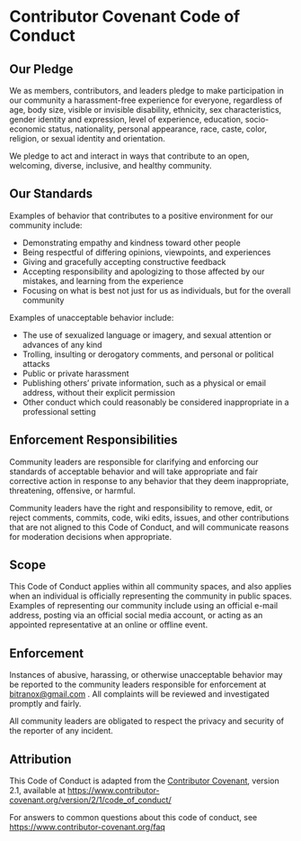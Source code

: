 # Contributor Covenant Code of Conduct

## Our Pledge

We as members, contributors, and leaders pledge to make participation 
in our community a harassment-free experience for everyone, regardless 
of age, body size, visible or invisible disability, ethnicity, 
sex characteristics, gender identity and expression, level of experience, 
education, socio-economic status, nationality, personal appearance, 
race, caste, color, religion, or sexual identity and orientation.

We pledge to act and interact in ways that contribute to an open, 
welcoming, diverse, inclusive, and healthy community.

## Our Standards

Examples of behavior that contributes to a positive environment for our community include:

* Demonstrating empathy and kindness toward other people
* Being respectful of differing opinions, viewpoints, and experiences
* Giving and gracefully accepting constructive feedback
* Accepting responsibility and apologizing to those affected by our mistakes, 
  and learning from the experience
* Focusing on what is best not just for us as individuals, but for the overall community


Examples of unacceptable behavior include:

* The use of sexualized language or imagery, and sexual attention or advances of any kind
* Trolling, insulting or derogatory comments, and personal or political attacks
* Public or private harassment
* Publishing others’ private information, such as a physical or email address, 
  without their explicit permission
* Other conduct which could reasonably be considered inappropriate in a professional setting

## Enforcement Responsibilities

Community leaders are responsible for clarifying and enforcing our standards of 
acceptable behavior and will take appropriate and fair corrective action in response 
to any behavior that they deem inappropriate, threatening, offensive, or harmful.

Community leaders have the right and responsibility to remove, edit, or reject comments, 
commits, code, wiki edits, issues, and other contributions that are not aligned 
to this Code of Conduct, and will communicate reasons for moderation decisions when appropriate.

## Scope

This Code of Conduct applies within all community spaces, 
and also applies when an individual is officially representing the community in public spaces. 
Examples of representing our community include using an official e-mail address, 
posting via an official social media account, 
or acting as an appointed representative at an online or offline event.

## Enforcement

Instances of abusive, harassing, or otherwise unacceptable behavior may be reported 
to the community leaders responsible for enforcement at bitranox@gmail.com . All complaints will be reviewed and investigated promptly and fairly.

All community leaders are obligated to respect the privacy and security 
of the reporter of any incident.

## Attribution

This Code of Conduct is adapted from the [Contributor Covenant][homepage], version 2.1,
available at https://www.contributor-covenant.org/version/2/1/code_of_conduct/

[homepage]: https://www.contributor-covenant.org

For answers to common questions about this code of conduct, see
https://www.contributor-covenant.org/faq
